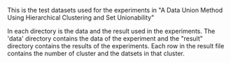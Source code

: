 This is the test datasets used for the experiments in "A Data Union Method Using Hierarchical Clustering and Set Unionability"

In each directory is the data and the result used in the experiments. The 'data' directory contains the data of the experiment and the "result" directory contains the results of the experiments. Each row in the result file contains the number of cluster and the datsets in that cluster.
